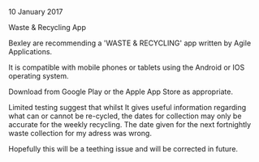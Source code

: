 10 January 2017

Waste & Recycling App

Bexley are recommending a 'WASTE & RECYCLING' app written by Agile Applications.

It is compatible with mobile phones or tablets using the Android or IOS operating system.

Download from Google Play or the Apple App Store as appropriate.

Limited testing suggest that whilst It gives useful information regarding what can or cannot be re-cycled, the dates for collection may only be accurate for the weekly recycling. The date given for the next fortnightly waste collection for my adress was wrong.

Hopefully this will be a teething issue and will be corrected in future.
